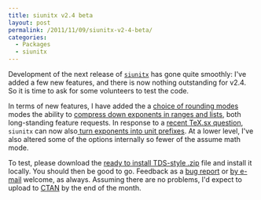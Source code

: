 ```yaml
---
title: siunitx v2.4 beta
layout: post
permalink: /2011/11/09/siunitx-v2-4-beta/
categories:
  - Packages
  - siunitx
---
```

Development of the next release of [`siunitx`](http://ctan.org/pg/siunitx) has gone quite smoothly: I've added a few new features, and there is now nothing outstanding for v2.4. So it is time to ask for some volunteers to test the code.

In terms of new features, I have added the a [choice of rounding modes](https://github.com/josephwright/siunitx/issue/40/choice-of-methods-for-rounding-exactly) modes the ability to [compress down exponents in ranges and lists](https://github.com/josephwright/siunitx/issue/62/more-possibilities-for-the-sirange-and), both long-standing feature requests. In response to a [recent TeX.sx question](https://tex.stackexchange.com/q/32925/73), `siunitx` can now also[ turn exponents into unit prefixes](https://github.com/josephwright/siunitx/issue/173/convert-scientific-notation-to-si-prefix). At a lower level, I've also altered some of the options internally so fewer of the assume math mode.

To test, please download the [ready to install TDS-style .zip](/wp-content/uploads/2011/11/siunitx.tds_.zip) file and install it locally. You should then be good to go. Feedback as a [bug report](https://github.com/josephwright/siunitx/issues?q=is%3Aopen+is%3Aissue) or [by e-mail](mailto:joseph.wright@morningstar2.co.uk) welcome, as always. Assuming there are no problems, I'd expect to upload to [CTAN](https://www.ctan.org) by the end of the month.

